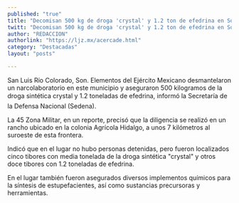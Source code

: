 ```yaml
---
published: "true"
title: "Decomisan 500 kg de droga 'crystal' y 1.2 ton de efedrina en Sonora"
twitt: "Decomisan 500 kg de droga 'crystal' y 1.2 ton de efedrina en Sonora"
author: "REDACCION"
authorlink: "https://ljz.mx/acercade.html"
category: "Destacadas"
layout: "posts"

---
```



  San Luis Río Colorado, Son. Elementos del Ejército Mexicano desmantelaron un narcolaboratorio en este municipio y aseguraron 500 kilogramos de la droga sintética crystal y 1.2 toneladas de efedrina, informó la Secretaría de la Defensa Nacional (Sedena).



  La 45 Zona Militar, en un reporte, precisó que la diligencia se realizó en un rancho ubicado en la colonia Agrícola Hidalgo, a unos 7 kilómetros al suroeste de esta frontera.



  Indicó que en el lugar no hubo personas detenidas, pero fueron localizados cinco tibores con media tonelada de la droga sintética "crystal" y otros doce tibores con 1.2 toneladas de efedrina.



  En el lugar también fueron asegurados diversos implementos químicos para la síntesis de estupefacientes, así como sustancias precursoras y herramientas.

